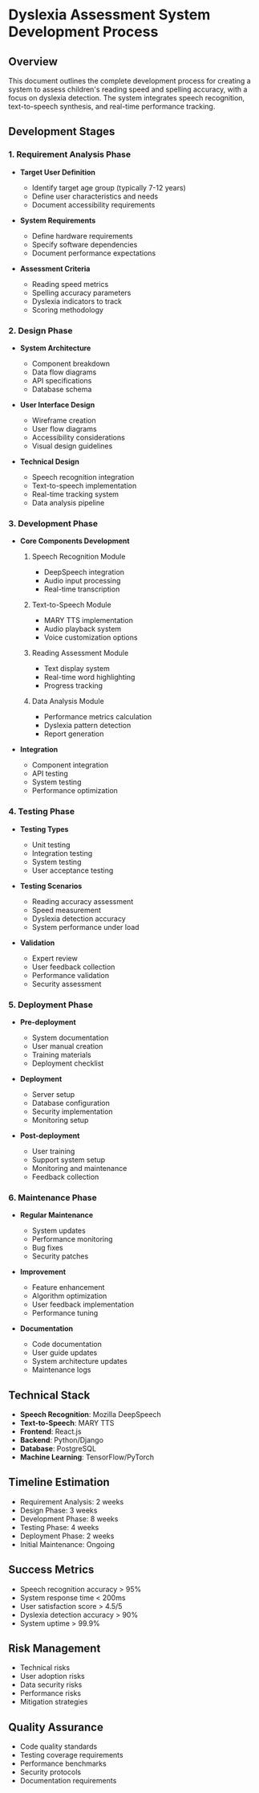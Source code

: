 # Dyslexia Assessment System Development Process

## Overview
This document outlines the complete development process for creating a system to assess children's reading speed and spelling accuracy, with a focus on dyslexia detection. The system integrates speech recognition, text-to-speech synthesis, and real-time performance tracking.

## Development Stages

### 1. Requirement Analysis Phase
- **Target User Definition**
  - Identify target age group (typically 7-12 years)
  - Define user characteristics and needs
  - Document accessibility requirements

- **System Requirements**
  - Define hardware requirements
  - Specify software dependencies
  - Document performance expectations

- **Assessment Criteria**
  - Reading speed metrics
  - Spelling accuracy parameters
  - Dyslexia indicators to track
  - Scoring methodology

### 2. Design Phase
- **System Architecture**
  - Component breakdown
  - Data flow diagrams
  - API specifications
  - Database schema

- **User Interface Design**
  - Wireframe creation
  - User flow diagrams
  - Accessibility considerations
  - Visual design guidelines

- **Technical Design**
  - Speech recognition integration
  - Text-to-speech implementation
  - Real-time tracking system
  - Data analysis pipeline

### 3. Development Phase
- **Core Components Development**
  1. Speech Recognition Module
     - DeepSpeech integration
     - Audio input processing
     - Real-time transcription

  2. Text-to-Speech Module
     - MARY TTS implementation
     - Audio playback system
     - Voice customization options

  3. Reading Assessment Module
     - Text display system
     - Real-time word highlighting
     - Progress tracking

  4. Data Analysis Module
     - Performance metrics calculation
     - Dyslexia pattern detection
     - Report generation

- **Integration**
  - Component integration
  - API testing
  - System testing
  - Performance optimization

### 4. Testing Phase
- **Testing Types**
  - Unit testing
  - Integration testing
  - System testing
  - User acceptance testing

- **Testing Scenarios**
  - Reading accuracy assessment
  - Speed measurement
  - Dyslexia detection accuracy
  - System performance under load

- **Validation**
  - Expert review
  - User feedback collection
  - Performance validation
  - Security assessment

### 5. Deployment Phase
- **Pre-deployment**
  - System documentation
  - User manual creation
  - Training materials
  - Deployment checklist

- **Deployment**
  - Server setup
  - Database configuration
  - Security implementation
  - Monitoring setup

- **Post-deployment**
  - User training
  - Support system setup
  - Monitoring and maintenance
  - Feedback collection

### 6. Maintenance Phase
- **Regular Maintenance**
  - System updates
  - Performance monitoring
  - Bug fixes
  - Security patches

- **Improvement**
  - Feature enhancement
  - Algorithm optimization
  - User feedback implementation
  - Performance tuning

- **Documentation**
  - Code documentation
  - User guide updates
  - System architecture updates
  - Maintenance logs

## Technical Stack
- **Speech Recognition**: Mozilla DeepSpeech
- **Text-to-Speech**: MARY TTS
- **Frontend**: React.js
- **Backend**: Python/Django
- **Database**: PostgreSQL
- **Machine Learning**: TensorFlow/PyTorch

## Timeline Estimation
- Requirement Analysis: 2 weeks
- Design Phase: 3 weeks
- Development Phase: 8 weeks
- Testing Phase: 4 weeks
- Deployment Phase: 2 weeks
- Initial Maintenance: Ongoing

## Success Metrics
- Speech recognition accuracy > 95%
- System response time < 200ms
- User satisfaction score > 4.5/5
- Dyslexia detection accuracy > 90%
- System uptime > 99.9%

## Risk Management
- Technical risks
- User adoption risks
- Data security risks
- Performance risks
- Mitigation strategies

## Quality Assurance
- Code quality standards
- Testing coverage requirements
- Performance benchmarks
- Security protocols
- Documentation requirements 